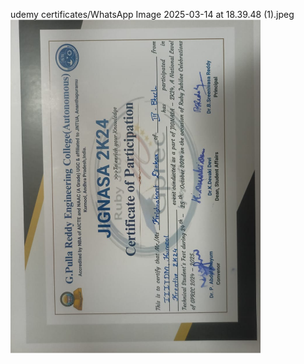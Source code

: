 udemy certificates/WhatsApp Image 2025-03-14 at 18.39.48 (1).jpeg
<img src="udemy certificates/WhatsApp Image 2025-03-14 at 18.39.48 (1).jpeg" alt="Alt Text" width="400" style="transform: rotate(-180deg);">

